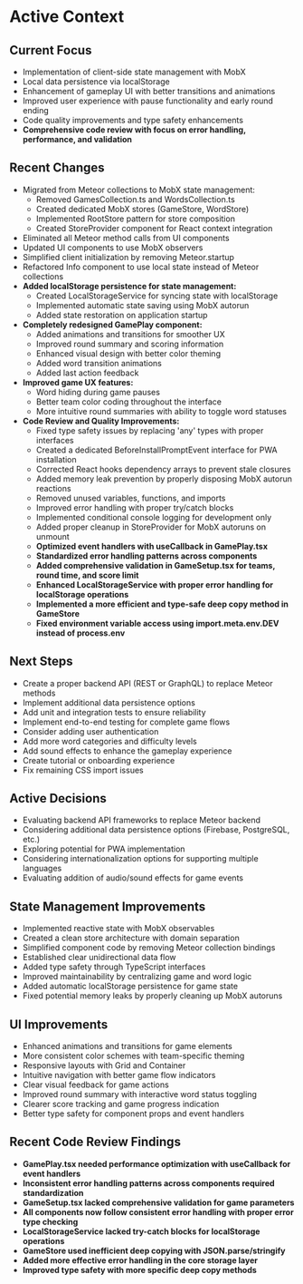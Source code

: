 # Active Context

## Current Focus
- Implementation of client-side state management with MobX
- Local data persistence via localStorage
- Enhancement of gameplay UI with better transitions and animations
- Improved user experience with pause functionality and early round ending
- Code quality improvements and type safety enhancements
- **Comprehensive code review with focus on error handling, performance, and validation**

## Recent Changes
- Migrated from Meteor collections to MobX state management:
  - Removed GamesCollection.ts and WordsCollection.ts
  - Created dedicated MobX stores (GameStore, WordStore)
  - Implemented RootStore pattern for store composition
  - Created StoreProvider component for React context integration
- Eliminated all Meteor method calls from UI components
- Updated UI components to use MobX observers
- Simplified client initialization by removing Meteor.startup
- Refactored Info component to use local state instead of Meteor collections
- **Added localStorage persistence for state management:**
  - Created LocalStorageService for syncing state with localStorage
  - Implemented automatic state saving using MobX autorun
  - Added state restoration on application startup
- **Completely redesigned GamePlay component:**
  - Added animations and transitions for smoother UX
  - Improved round summary and scoring information
  - Enhanced visual design with better color theming
  - Added word transition animations
  - Added last action feedback
- **Improved game UX features:**
  - Word hiding during game pauses
  - Better team color coding throughout the interface
  - More intuitive round summaries with ability to toggle word statuses
- **Code Review and Quality Improvements:**
  - Fixed type safety issues by replacing 'any' types with proper interfaces
  - Created a dedicated BeforeInstallPromptEvent interface for PWA installation
  - Corrected React hooks dependency arrays to prevent stale closures
  - Added memory leak prevention by properly disposing MobX autorun reactions 
  - Removed unused variables, functions, and imports
  - Improved error handling with proper try/catch blocks
  - Implemented conditional console logging for development only
  - Added proper cleanup in StoreProvider for MobX autoruns on unmount
  - **Optimized event handlers with useCallback in GamePlay.tsx**
  - **Standardized error handling patterns across components**
  - **Added comprehensive validation in GameSetup.tsx for teams, round time, and score limit**
  - **Enhanced LocalStorageService with proper error handling for localStorage operations**
  - **Implemented a more efficient and type-safe deep copy method in GameStore**
  - **Fixed environment variable access using import.meta.env.DEV instead of process.env**

## Next Steps
- Create a proper backend API (REST or GraphQL) to replace Meteor methods
- Implement additional data persistence options
- Add unit and integration tests to ensure reliability
- Implement end-to-end testing for complete game flows
- Consider adding user authentication
- Add more word categories and difficulty levels
- Add sound effects to enhance the gameplay experience
- Create tutorial or onboarding experience
- Fix remaining CSS import issues

## Active Decisions
- Evaluating backend API frameworks to replace Meteor backend
- Considering additional data persistence options (Firebase, PostgreSQL, etc.)
- Exploring potential for PWA implementation
- Considering internationalization options for supporting multiple languages
- Evaluating addition of audio/sound effects for game events

## State Management Improvements
- Implemented reactive state with MobX observables
- Created a clean store architecture with domain separation
- Simplified component code by removing Meteor collection bindings
- Established clear unidirectional data flow
- Added type safety through TypeScript interfaces
- Improved maintainability by centralizing game and word logic
- Added automatic localStorage persistence for game state
- Fixed potential memory leaks by properly cleaning up MobX autoruns

## UI Improvements
- Enhanced animations and transitions for game elements
- More consistent color schemes with team-specific theming
- Responsive layouts with Grid and Container
- Intuitive navigation with better game flow indicators
- Clear visual feedback for game actions
- Improved round summary with interactive word status toggling
- Clearer score tracking and game progress indication
- Better type safety for component props and event handlers

## Recent Code Review Findings
- **GamePlay.tsx needed performance optimization with useCallback for event handlers**
- **Inconsistent error handling patterns across components required standardization**
- **GameSetup.tsx lacked comprehensive validation for game parameters**
- **All components now follow consistent error handling with proper error type checking**
- **LocalStorageService lacked try-catch blocks for localStorage operations**
- **GameStore used inefficient deep copying with JSON.parse/stringify**
- **Added more effective error handling in the core storage layer**
- **Improved type safety with more specific deep copy methods**
